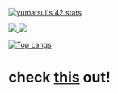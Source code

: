  [![yumatsui's 42 stats](https://badge.mediaplus.ma/colorfulwaves/yumatsui)](https://github.com/oakoudad/badge42)
 
 <p align="leading">
  <a href="https://skillicons.dev">
    <img src="https://skillicons.dev/icons?i=c,cpp,androidstudio,kotlin,python,html,css,js,react,django" />
    <img src="https://skillicons.dev/icons?i=go,bootstrap,blender,aws,dynamodb,docker,firebase,nginx,wordpress,github" />
  </a>
</p>

[![Top Langs](https://github-readme-stats.vercel.app/api/top-langs/?username=yumatsui00&theme=vue-dark&show_icons=true&layout=compact)](https://github.com/mo-ri-regen/github-readme-stats)

# check [this](https://yuma.poco-vision.com) out! 
